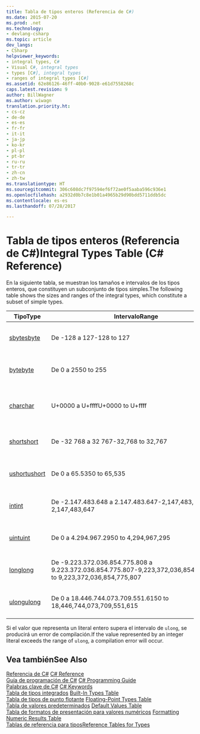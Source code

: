```yaml
---
title: Tabla de tipos enteros (Referencia de C#)
ms.date: 2015-07-20
ms.prod: .net
ms.technology:
- devlang-csharp
ms.topic: article
dev_langs:
- CSharp
helpviewer_keywords:
- integral types, C#
- Visual C#, integral types
- types [C#], integral types
- ranges of integral types [C#]
ms.assetid: 62e86126-46ff-40b0-9028-e61d7558268c
caps.latest.revision: 9
author: BillWagner
ms.author: wiwagn
translation.priority.ht:
- cs-cz
- de-de
- es-es
- fr-fr
- it-it
- ja-jp
- ko-kr
- pl-pl
- pt-br
- ru-ru
- tr-tr
- zh-cn
- zh-tw
ms.translationtype: HT
ms.sourcegitcommit: 306c608dc7f97594ef6f72ae0f5aaba596c936e1
ms.openlocfilehash: a2932d0b7c8e1b01a4965b29d90bdd5711ddb5dc
ms.contentlocale: es-es
ms.lasthandoff: 07/28/2017

---
```

# <a name="integral-types-table-c-reference"></a><span data-ttu-id="1a77d-102">Tabla de tipos enteros (Referencia de C#)</span><span class="sxs-lookup"><span data-stu-id="1a77d-102">Integral Types Table (C# Reference)</span></span>
<span data-ttu-id="1a77d-103">En la siguiente tabla, se muestran los tamaños e intervalos de los tipos enteros, que constituyen un subconjunto de tipos simples.</span><span class="sxs-lookup"><span data-stu-id="1a77d-103">The following table shows the sizes and ranges of the integral types, which constitute a subset of simple types.</span></span>  
  
|<span data-ttu-id="1a77d-104">Tipo</span><span class="sxs-lookup"><span data-stu-id="1a77d-104">Type</span></span>|<span data-ttu-id="1a77d-105">Intervalo</span><span class="sxs-lookup"><span data-stu-id="1a77d-105">Range</span></span>|<span data-ttu-id="1a77d-106">Tamaño</span><span class="sxs-lookup"><span data-stu-id="1a77d-106">Size</span></span>|  
|----------|-----------|----------|  
|[<span data-ttu-id="1a77d-107">sbyte</span><span class="sxs-lookup"><span data-stu-id="1a77d-107">sbyte</span></span>](../../../csharp/language-reference/keywords/sbyte.md)|<span data-ttu-id="1a77d-108">De -128 a 127</span><span class="sxs-lookup"><span data-stu-id="1a77d-108">-128 to 127</span></span>|<span data-ttu-id="1a77d-109">Entero de 8 bits con signo</span><span class="sxs-lookup"><span data-stu-id="1a77d-109">Signed 8-bit integer</span></span>|  
|[<span data-ttu-id="1a77d-110">byte</span><span class="sxs-lookup"><span data-stu-id="1a77d-110">byte</span></span>](../../../csharp/language-reference/keywords/byte.md)|<span data-ttu-id="1a77d-111">De 0 a 255</span><span class="sxs-lookup"><span data-stu-id="1a77d-111">0 to 255</span></span>|<span data-ttu-id="1a77d-112">Entero de 8 bits sin signo</span><span class="sxs-lookup"><span data-stu-id="1a77d-112">Unsigned 8-bit integer</span></span>|  
|[<span data-ttu-id="1a77d-113">char</span><span class="sxs-lookup"><span data-stu-id="1a77d-113">char</span></span>](../../../csharp/language-reference/keywords/char.md)|<span data-ttu-id="1a77d-114">U+0000 a U+ffff</span><span class="sxs-lookup"><span data-stu-id="1a77d-114">U+0000 to U+ffff</span></span>|<span data-ttu-id="1a77d-115">Carácter Unicode de 16 bits</span><span class="sxs-lookup"><span data-stu-id="1a77d-115">Unicode 16-bit character</span></span>|  
|[<span data-ttu-id="1a77d-116">short</span><span class="sxs-lookup"><span data-stu-id="1a77d-116">short</span></span>](../../../csharp/language-reference/keywords/short.md)|<span data-ttu-id="1a77d-117">De -32 768 a 32 767</span><span class="sxs-lookup"><span data-stu-id="1a77d-117">-32,768 to 32,767</span></span>|<span data-ttu-id="1a77d-118">Entero de 16 bits con signo</span><span class="sxs-lookup"><span data-stu-id="1a77d-118">Signed 16-bit integer</span></span>|  
|[<span data-ttu-id="1a77d-119">ushort</span><span class="sxs-lookup"><span data-stu-id="1a77d-119">ushort</span></span>](../../../csharp/language-reference/keywords/ushort.md)|<span data-ttu-id="1a77d-120">De 0 a 65.535</span><span class="sxs-lookup"><span data-stu-id="1a77d-120">0 to 65,535</span></span>|<span data-ttu-id="1a77d-121">Entero de 16 bits sin signo</span><span class="sxs-lookup"><span data-stu-id="1a77d-121">Unsigned 16-bit integer</span></span>|  
|[<span data-ttu-id="1a77d-122">int</span><span class="sxs-lookup"><span data-stu-id="1a77d-122">int</span></span>](../../../csharp/language-reference/keywords/int.md)|<span data-ttu-id="1a77d-123">De -2.147.483.648 a 2.147.483.647</span><span class="sxs-lookup"><span data-stu-id="1a77d-123">-2,147,483,648 to 2,147,483,647</span></span>|<span data-ttu-id="1a77d-124">Entero de 32 bits con signo</span><span class="sxs-lookup"><span data-stu-id="1a77d-124">Signed 32-bit integer</span></span>|  
|[<span data-ttu-id="1a77d-125">uint</span><span class="sxs-lookup"><span data-stu-id="1a77d-125">uint</span></span>](../../../csharp/language-reference/keywords/uint.md)|<span data-ttu-id="1a77d-126">De 0 a 4.294.967.295</span><span class="sxs-lookup"><span data-stu-id="1a77d-126">0 to 4,294,967,295</span></span>|<span data-ttu-id="1a77d-127">Entero de 32 bits sin signo</span><span class="sxs-lookup"><span data-stu-id="1a77d-127">Unsigned 32-bit integer</span></span>|  
|[<span data-ttu-id="1a77d-128">long</span><span class="sxs-lookup"><span data-stu-id="1a77d-128">long</span></span>](../../../csharp/language-reference/keywords/long.md)|<span data-ttu-id="1a77d-129">De -9.223.372.036.854.775.808 a 9.223.372.036.854.775.807</span><span class="sxs-lookup"><span data-stu-id="1a77d-129">-9,223,372,036,854,775,808 to 9,223,372,036,854,775,807</span></span>|<span data-ttu-id="1a77d-130">Entero de 64 bits con signo</span><span class="sxs-lookup"><span data-stu-id="1a77d-130">Signed 64-bit integer</span></span>|  
|[<span data-ttu-id="1a77d-131">ulong</span><span class="sxs-lookup"><span data-stu-id="1a77d-131">ulong</span></span>](../../../csharp/language-reference/keywords/ulong.md)|<span data-ttu-id="1a77d-132">De 0 a 18.446.744.073.709.551.615</span><span class="sxs-lookup"><span data-stu-id="1a77d-132">0 to 18,446,744,073,709,551,615</span></span>|<span data-ttu-id="1a77d-133">Entero de 64 bits sin signo</span><span class="sxs-lookup"><span data-stu-id="1a77d-133">Unsigned 64-bit integer</span></span>|  
  
 <span data-ttu-id="1a77d-134">Si el valor que representa un literal entero supera el intervalo de `ulong`, se producirá un error de compilación.</span><span class="sxs-lookup"><span data-stu-id="1a77d-134">If the value represented by an integer literal exceeds the range of `ulong`, a compilation error will occur.</span></span>  
  
## <a name="see-also"></a><span data-ttu-id="1a77d-135">Vea también</span><span class="sxs-lookup"><span data-stu-id="1a77d-135">See Also</span></span>  
 <span data-ttu-id="1a77d-136">[Referencia de C#](../../../csharp/language-reference/index.md) </span><span class="sxs-lookup"><span data-stu-id="1a77d-136">[C# Reference](../../../csharp/language-reference/index.md) </span></span>  
 <span data-ttu-id="1a77d-137">[Guía de programación de C#](../../../csharp/programming-guide/index.md) </span><span class="sxs-lookup"><span data-stu-id="1a77d-137">[C# Programming Guide](../../../csharp/programming-guide/index.md) </span></span>  
 <span data-ttu-id="1a77d-138">[Palabras clave de C#](../../../csharp/language-reference/keywords/index.md) </span><span class="sxs-lookup"><span data-stu-id="1a77d-138">[C# Keywords](../../../csharp/language-reference/keywords/index.md) </span></span>  
 <span data-ttu-id="1a77d-139">[Tabla de tipos integrados](../../../csharp/language-reference/keywords/built-in-types-table.md) </span><span class="sxs-lookup"><span data-stu-id="1a77d-139">[Built-In Types Table](../../../csharp/language-reference/keywords/built-in-types-table.md) </span></span>  
 <span data-ttu-id="1a77d-140">[Tabla de tipos de punto flotante](../../../csharp/language-reference/keywords/floating-point-types-table.md) </span><span class="sxs-lookup"><span data-stu-id="1a77d-140">[Floating-Point Types Table](../../../csharp/language-reference/keywords/floating-point-types-table.md) </span></span>  
 <span data-ttu-id="1a77d-141">[Tabla de valores predeterminados](../../../csharp/language-reference/keywords/default-values-table.md) </span><span class="sxs-lookup"><span data-stu-id="1a77d-141">[Default Values Table](../../../csharp/language-reference/keywords/default-values-table.md) </span></span>  
 <span data-ttu-id="1a77d-142">[Tabla de formatos de presentación para valores numéricos](../../../csharp/language-reference/keywords/formatting-numeric-results-table.md) </span><span class="sxs-lookup"><span data-stu-id="1a77d-142">[Formatting Numeric Results Table](../../../csharp/language-reference/keywords/formatting-numeric-results-table.md) </span></span>  
 [<span data-ttu-id="1a77d-143">Tablas de referencia para tipos</span><span class="sxs-lookup"><span data-stu-id="1a77d-143">Reference Tables for Types</span></span>](../../../csharp/language-reference/keywords/reference-tables-for-types.md)

